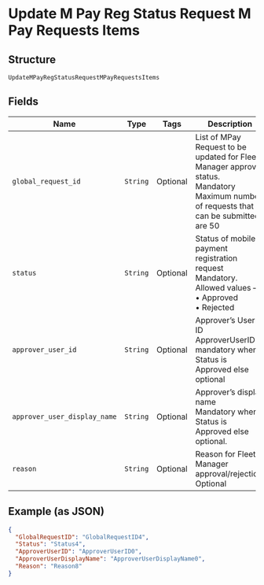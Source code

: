 
# Update M Pay Reg Status Request M Pay Requests Items

## Structure

`UpdateMPayRegStatusRequestMPayRequestsItems`

## Fields

| Name | Type | Tags | Description |
|  --- | --- | --- | --- |
| `global_request_id` | `String` | Optional | List of MPay Request to be updated for Fleet Manager approval status.<br>Mandatory<br>Maximum number of requests that can be submitted are 50 |
| `status` | `String` | Optional | Status of mobile payment registration request<br>Mandatory.<br>Allowed values –<br>•    Approved<br>•   Rejected |
| `approver_user_id` | `String` | Optional | Approver’s User ID<br>ApproverUserID is mandatory when Status is Approved else optional |
| `approver_user_display_name` | `String` | Optional | Approver’s display name<br>Mandatory when Status is Approved else optional. |
| `reason` | `String` | Optional | Reason for Fleet Manager approval/rejection.<br>Optional |

## Example (as JSON)

```json
{
  "GlobalRequestID": "GlobalRequestID4",
  "Status": "Status4",
  "ApproverUserID": "ApproverUserID0",
  "ApproverUserDisplayName": "ApproverUserDisplayName0",
  "Reason": "Reason8"
}
```


